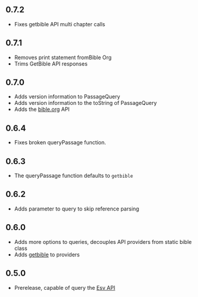 ## 0.7.2
- Fixes getbible API multi chapter calls

## 0.7.1
- Removes print statement fromBible Org
- Trims GetBible API responses

## 0.7.0
- Adds version information to PassageQuery
- Adds version information to the toString of PassageQuery
- Adds the [bible.org](https://labs.bible.org/api_web_service) API
## 0.6.4
- Fixes broken queryPassage function.

## 0.6.3
- The queryPassage function defaults to `getbible`

## 0.6.2
- Adds parameter to query to skip reference parsing

## 0.6.0
- Adds more options to queries, decouples API providers from static bible class
- Adds [getbible](https://getbible.net/api) to providers

## 0.5.0
- Prerelease, capable of query the [Esv API](https://api.esv.org/)


